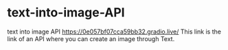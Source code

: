# text-into-image-API
text into image API 
https://0e057bf07cca59bb32.gradio.live/ This link is the link of an API
where you can create an image through Text.
